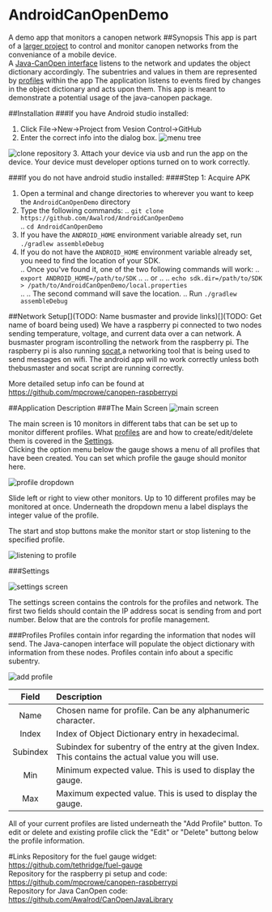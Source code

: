 # AndroidCanOpenDemo
A demo app that monitors a canopen network
##Synopsis
This app is part of a [larger project](https://github.com/mpcrowe/canopen-raspberrypi) to control and monitor canopen networks from the conveniance of a mobile device.  
A [Java-CanOpen interface](https://github.com/Awalrod/CanOpenJavaLibrary)  listens to the network and updates the object dictionary accordingly. The subentries and values in them are represented by [profiles](#profiles) within the app
The application listens to events fired by changes in the object dictionary and acts upon them. This app is meant to 
demonstrate a potential usage of the java-canopen package.  

##Installation
###If you have Android studio installed:  
1. Click File->New->Project from Vesion Control->GitHub 
2. Enter the correct info into the dialog box. 
![menu tree](https://github.com/Awalrod/AndroidCanOpenDemo/blob/master/images/ImportFromVersionControl.png)  
 
![clone repository](https://github.com/Awalrod/AndroidCanOpenDemo/blob/master/images/CloneRepository.png)
3. Attach your device via usb and run the app on the device. Your device must developer options turned on to work correctly.

###If you do not have android studio installed:
####Step 1: Acquire APK
1. Open a terminal and change directories to wherever you want to keep the `AndroidCanOpenDemo` directory
2. Type the following commands:
.. `git clone https://github.com/Awalrod/AndroidCanOpenDemo`  
.. `cd AndroidCanOpenDemo`
3. If you have the `ANDROID_HOME` environment variable already set, run `./gradlew assembleDebug`
4. If you do not have the `ANDROID_HOME` environment variable already set, you need to find the location of your SDK.  
.. Once you've found it, one of the two following commands will work:
.. `export ANDROID_HOME=/path/to/SDK`
.. 
.. or
..
.. `echo sdk.dir=/path/to/SDK > /path/to/AndroidCanOpenDemo/local.properties`  
..
.. The second command will save the location.
.. Run `./gradlew assembleDebug`

##Network Setup[](TODO: Name busmaster and provide links)[](TODO: Get name of board being used)
We have a raspberry pi connected to two nodes sending temperature, voltage, and current data over a can network. A busmaster program iscontrolling the network from the raspberry pi. The raspberry pi is also running [socat](http://www.dest-unreach.org/socat/),a networking tool that is being used to send messages on wifi. The android app will no work correctly unless both thebusmaster and socat script are running correctly.  

More detailed setup info can be found at https://github.com/mpcrowe/canopen-raspberrypi

##Application Description
###The Main Screen
![main screen]( https://github.com/Awalrod/AndroidCanOpenDemo/blob/master/images/appMainScreen.png )  

The main screen is 10 monitors in different tabs that can be set up to monitor different profiles. What [profiles](#profiles) are and how to create/edit/delete them is covered in the [Settings](#settings).  
Clicking the option menu below the gauge shows a menu of all profiles that have been created. You can set which profile the gauge should monitor here.  

![profile dropdown](https://github.com/Awalrod/AndroidCanOpenDemo/blob/master/images/appProfileDropdown.png)  

Slide left or right to view other monitors. Up to 10 different profiles may be monitored at once. Underneath the dropdown menu a label displays the integer value of the profile.  

The start and stop buttons make the monitor start or stop listening to the specified profile.

![listening to profile](https://github.com/Awalrod/AndroidCanOpenDemo/blob/master/images/appMainListening.png)


###Settings  

![settings screen](https://github.com/Awalrod/AndroidCanOpenDemo/blob/master/images/appSettingsScreen.png)  

The settings screen contains the controls for the profiles and network. The first two fields should contain the IP address socat is sending from and port number. Below that are the controls for profile management.

###Profiles
Profiles contain infor regarding the information that nodes will send. The Java-canopen interface will populate the object dictionary with information from these nodes. Profiles contain info about a specific subentry.  

![add profile](https://github.com/Awalrod/AndroidCanOpenDemo/blob/master/images/appAddProfileDialog.png)

|Field   |Description|
|:------:|:----------|
|Name    |Chosen name for profile. Can be any alphanumeric character.|
|Index   |Index of Object Dictionary entry in hexadecimal.|
|Subindex|Subindex for subentry of the entry at the given Index. This contains the actual value you will use.|
|Min     |Minimum expected value. This is used to display the gauge.|
|Max     |Maximum expected value. This is used to display the gauge.|  

All of your current profiles are listed underneath the "Add Profile" button. To edit or delete and existing profile click the "Edit" or "Delete" buttong below the profile information.

#Links
Repository for the fuel gauge widget: https://github.com/tethridge/fuel-gauge  
Repository for the raspberry pi setup and code: https://github.com/mpcrowe/canopen-raspberrypi  
Repository for Java CanOpen code: https://github.com/Awalrod/CanOpenJavaLibrary
